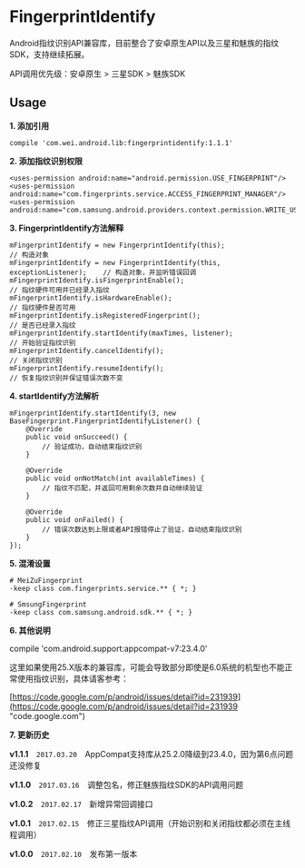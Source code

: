 # FingerprintIdentify

Android指纹识别API兼容库，目前整合了安卓原生API以及三星和魅族的指纹SDK，支持继续拓展。

API调用优先级：安卓原生 > 三星SDK > 魅族SDK

Usage
-----
**1. 添加引用**

    compile 'com.wei.android.lib:fingerprintidentify:1.1.1'

**2. 添加指纹识别权限**

    <uses-permission android:name="android.permission.USE_FINGERPRINT"/>
    <uses-permission android:name="com.fingerprints.service.ACCESS_FINGERPRINT_MANAGER"/>
    <uses-permission android:name="com.samsung.android.providers.context.permission.WRITE_USE_APP_FEATURE_SURVEY"/>

**3. FingerprintIdentify方法解释**

    mFingerprintIdentify = new FingerprintIdentify(this);                       // 构造对象
    mFingerprintIdentify = new FingerprintIdentify(this, exceptionListener);    // 构造对象，并监听错误回调
    mFingerprintIdentify.isFingerprintEnable();                                 // 指纹硬件可用并已经录入指纹
    mFingerprintIdentify.isHardwareEnable();                                    // 指纹硬件是否可用
    mFingerprintIdentify.isRegisteredFingerprint();                             // 是否已经录入指纹
    mFingerprintIdentify.startIdentify(maxTimes, listener);                     // 开始验证指纹识别
    mFingerprintIdentify.cancelIdentify();                                      // 关闭指纹识别
    mFingerprintIdentify.resumeIdentify();                                      // 恢复指纹识别并保证错误次数不变

**4. startIdentify方法解析**

    mFingerprintIdentify.startIdentify(3, new BaseFingerprint.FingerprintIdentifyListener() {
        @Override
        public void onSucceed() {
            // 验证成功，自动结束指纹识别
        }

        @Override
        public void onNotMatch(int availableTimes) {
            // 指纹不匹配，并返回可用剩余次数并自动继续验证
        }

        @Override
        public void onFailed() {
            // 错误次数达到上限或者API报错停止了验证，自动结束指纹识别
        }
    });

**5. 混淆设置**

    # MeiZuFingerprint
    -keep class com.fingerprints.service.** { *; }
    
    # SmsungFingerprint
    -keep class com.samsung.android.sdk.** { *; }

**6. 其他说明**

compile 'com.android.support:appcompat-v7:23.4.0'

这里如果使用25.X版本的兼容库，可能会导致部分即使是6.0系统的机型也不能正常使用指纹识别，具体请客参考：

[https://code.google.com/p/android/issues/detail?id=231939](https://code.google.com/p/android/issues/detail?id=231939 "code.google.com")

**7. 更新历史**

**v1.1.1**　`2017.03.20`　AppCompat支持库从25.2.0降级到23.4.0，因为第6点问题还没修复

**v1.1.0**　`2017.03.16`　调整包名，修正魅族指纹SDK的API调用问题

**v1.0.2**　`2017.02.17`　新增异常回调接口

**v1.0.1**　`2017.02.15`　修正三星指纹API调用（开始识别和关闭指纹都必须在主线程调用）

**v1.0.0**　`2017.02.10`　发布第一版本
